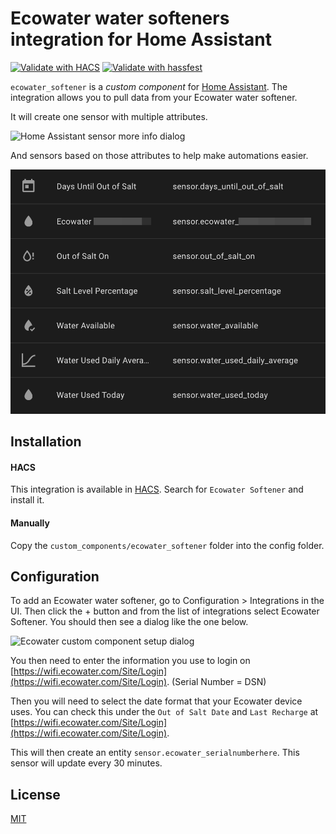 # Ecowater water softeners integration for Home Assistant

[![Validate with HACS](https://github.com/ThePrincelle/homeassistant-ecowater-softener/actions/workflows/validate-hacs.yml/badge.svg)](https://github.com/ThePrincelle/homeassistant-ecowater-softener/actions/workflows/validate-hacs.yml)
[![Validate with hassfest](https://github.com/ThePrincelle/homeassistant-ecowater-softener/actions/workflows/validate-with-hassfest.yml/badge.svg)](https://github.com/ThePrincelle/homeassistant-ecowater-softener/actions/workflows/validate-with-hassfest.yml)

`ecowater_softener` is a _custom component_ for [Home Assistant](https://www.home-assistant.io/). The integration allows you to pull data from your Ecowater water softener.

It will create one sensor with multiple attributes.

![Home Assistant sensor more info dialog](attributes.png)

And sensors based on those attributes to help make automations easier.

![Home Assistant sensors example](entities.png)

## Installation

#### HACS

This integration is available in [HACS](https://hacs.xyz/). Search for `Ecowater Softener` and install it.

#### Manually

Copy the `custom_components/ecowater_softener` folder into the config folder.

## Configuration
To add an Ecowater water softener, go to Configuration > Integrations in the UI. Then click the + button and from the list of integrations select Ecowater Softener. You should then see a dialog like the one below.

![Ecowater custom component setup dialog](setup.png)

You then need to enter the information you use to login on [https://wifi.ecowater.com/Site/Login](https://wifi.ecowater.com/Site/Login). (Serial Number = DSN)

Then you will need to select the date format that your Ecowater device uses. You can check this under the `Out of Salt Date` and `Last Recharge` at [https://wifi.ecowater.com/Site/Login](https://wifi.ecowater.com/Site/Login).

This will then create an entity `sensor.ecowater_serialnumberhere`. This sensor will update every 30 minutes.

## License
[MIT](https://choosealicense.com/licenses/mit/)
